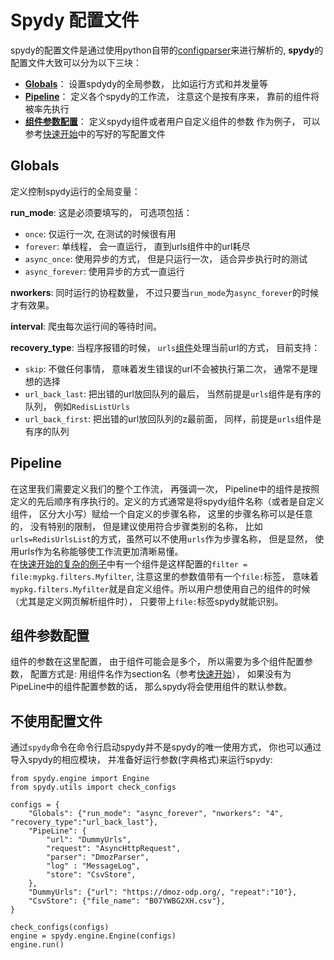 # Spydy 配置文件

spydy的配置文件是通过使用python自带的[configparser](https://docs.python.org/zh-cn/3.7/library/configparser.html)来进行解析的,  **spydy**的配置文件大致可以分为以下三块：

- **[Globals](#globals)**： 设置spdydy的全局参数， 比如运行方式和并发量等
- **[Pipeline](#pipeline)**： 定义各个spydy的工作流， 注意这个是按有序来， 靠前的组件将被率先执行
- **[组件参数配置](#组件参数配置)**：  定义spydy组件或者用户自定义组件的参数
作为例子， 可以参考[快速开始](quickstart.md)中的写好的写配置文件

## Globals
定义控制spydy运行的全局变量：

**run_mode**: 这是必须要填写的， 可选项包括：

- `once`:  仅运行一次, 在测试的时候很有用
- `forever`: 单线程， 会一直运行， 直到urls组件中的url耗尽
- `async_once`: 使用异步的方式， 但是只运行一次， 适合异步执行时的测试
- `async_forever`: 使用异步的方式一直运行

**nworkers**: 同时运行的协程数量， 不过只要当`run_mode`为`async_forever`的时候才有效果。



**interval**: 爬虫每次运行间的等待时间。  

**recovery_type**: 当程序报错的时候， `urls`[组件](components.md)处理当前url的方式， 目前支持：

 - `skip`: 不做任何事情， 意味着发生错误的url不会被执行第二次， 通常不是理想的选择
 - `url_back_last`: 把出错的url放回队列的最后， 当然前提是`urls`组件是有序的队列， 例如`RedisListUrls`
 - `url_back_first`: 把出错的url放回队列的z最前面， 同样，前提是`urls`组件是有序的队列


## Pipeline
在这里我们需要定义我们的整个工作流， 再强调一次， Pipeline中的组件是按照定义的先后顺序有序执行的。定义的方式通常是将spydy组件名称（或者是自定义组件， 区分大小写）赋给一个自定义的步骤名称， 这里的步骤名称可以是任意的， 没有特别的限制， 但是建议使用符合步骤类别的名称， 比如`urls=RedisUrlsList`的方式，虽然可以不使用`urls`作为步骤名称， 但是显然， 使用urls作为名称能够使工作流更加清晰易懂。  
在[快速开始的复杂的例子](quickstart.md/#复杂一点的例子)中有一个组件是这样配置的`filter = file:mypkg.filters.Myfilter`, 注意这里的参数值带有一个`file:`标签， 意味着`mypkg.filters.Myfilter`就是自定义组件。所以用户想使用自己的组件的时候（尤其是定义网页解析组件时）， 只要带上`file:`标签spydy就能识别。

## 组件参数配置
组件的参数在这里配置， 由于组件可能会是多个， 所以需要为多个组件配置参数， 配置方式是: 用组件名作为section名（参考[快速开始](quickstart.md)）， 如果没有为PipeLine中的组件配置参数的话， 那么spydy将会使用组件的默认参数。

## 不使用配置文件
通过`spydy`命令在命令行启动spydy并不是spydy的唯一使用方式， 你也可以通过导入spydy的相应模块， 并准备好运行参数(字典格式)来运行spydy:

```
from spydy.engine import Engine
from spydy.utils import check_configs

configs = {
    "Globals": {"run_mode": "async_forever", "nworkers": "4", "recovery_type":"url_back_last"},
    "PipeLine": {
        "url": "DummyUrls",
        "request": "AsyncHttpRequest",
        "parser": "DmozParser",
        "log" : "MessageLog",         
        "store": "CsvStore",
    },
    "DummyUrls": {"url": "https://dmoz-odp.org/, "repeat":"10"},
    "CsvStore": {"file_name": "B07YWBG2XH.csv"},
}

check_configs(configs)
engine = spydy.engine.Engine(configs)
engine.run()
```





